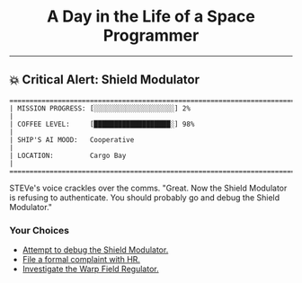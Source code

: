 <h1 align="center">A Day in the Life of a Space Programmer</h1>

---

<h2 id="node-24">💥 Critical Alert: Shield Modulator</h2>

```
========================================================================
| MISSION PROGRESS: [░░░░░░░░░░░░░░░░░░░░] 2%                                  |
| COFFEE LEVEL:     [███████████████████░] 98%                                 |
| SHIP'S AI MOOD:   Cooperative                                                |
| LOCATION:         Cargo Bay                                                  |
========================================================================
```

STEVe's voice crackles over the comms. "Great. Now the Shield Modulator is refusing to authenticate. You should probably go and debug the Shield Modulator."



### Your Choices

*   [Attempt to debug the Shield Modulator.](./README-0025.md)
*   [File a formal complaint with HR.](./README-0027.md)
*   [Investigate the Warp Field Regulator.](./README-0026.md)
